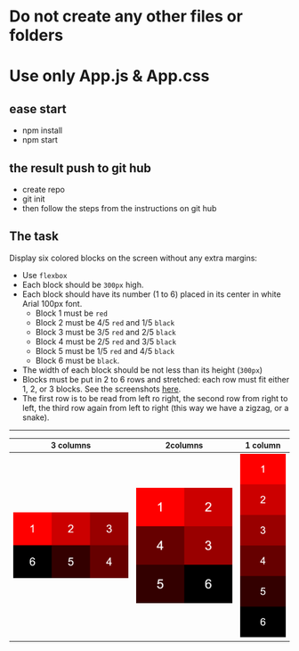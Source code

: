 
# Do not create any other files or folders
# Use only App.js & App.css

## ease start
 - npm install
 - npm start

 ## the result push to git hub
  - create repo
  - git init
  - then follow the steps from the instructions on git hub

## The task
Display six colored blocks on the screen without any extra margins:

- Use `flexbox`
- Each block should be `300px` high.
- Each block should have its number (1 to 6) placed in its center in white Arial 100px font.
  - Block 1 must be `red`
  - Block 2 must be 4/5 `red` and 1/5 `black`
  - Block 3 must be 3/5 `red` and 2/5 `black`
  - Block 4 must be 2/5 `red` and 3/5 `black`
  - Block 5 must be 1/5 `red` and 4/5 `black`
  - Block 6 must be `black`.
- The width of each block should be not less than its height (`300px`)
- Blocks must be put in 2 to 6 rows and stretched: each row must fit either 1, 2, or 3 blocks.
  See the screenshots [here](./references).
- The first row is to be read from left ro right, the second row from right to left, the third row again from left to right (this way we have a zigzag, or a snake).

---

| 3 columns |2columns | 1 column |
| --------- | ------- | -------- |
| ![1050px inmage](./references/1050.png) | ![750px image](./references/750.png) | ![450px image](./references/450.png) |
